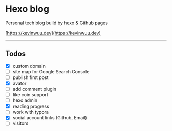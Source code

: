 # Hexo blog
Personal tech blog build by hexo & Github pages

[https://kevinwuu.dev](https://kevinwuu.dev)

---

## Todos

- [x] custom domain
- [ ] site map for Google Search Console
- [ ] publish first post
- [x] avator
- [ ] add comment plugin
- [ ] like coin support
- [ ] hexo admin
- [x] reading progress
- [ ] work with typora
- [x] social account links (Github, Email)
- [ ] visitors
